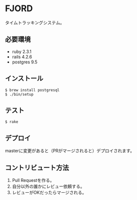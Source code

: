 # FJORD

タイムトラッキングシステム。

## 必要環境

- ruby 2.3.1
- rails 4.2.6
- postgres 9.5

## インストール

```
$ brew install postgresql
$ ./bin/setup
```

## テスト

```
$ rake
```

## デプロイ

masterに変更があると（PRがマージされると）デプロイされます。

## コントリビュート方法

1. Pull Requestを作る。
1. 自分以外の誰かにレビュー依頼する。
1. レビューがOKだったらマージされる。
